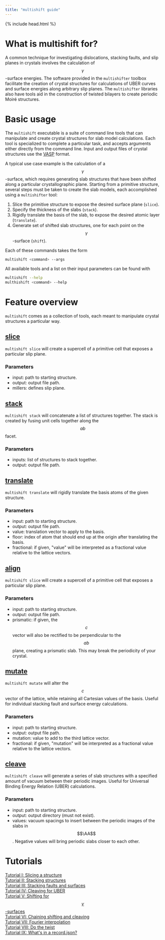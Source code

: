 ```yaml
---
title: "multishift guide"
---
```

{% include head.html %}


# What is multishift for?
A common technique for investigating dislocations, stacking faults, and slip planes in crystals involves the calculation of $$\gamma$$-surface energies.
The software provided in the `multishifter` toolbox facilitate the creation of crystal structures for calculations of UBER curves and surface energies along arbitrary slip planes.
The `multishifter` libraries also have tools aid in the construction of twisted bilayers to create periodic Moir&#233; structures.

# Basic usage
The `multishift` executable is a suite of command line tools that can manipulate and create crystal structures for slab model calculations.
Each tool is specialized to complete a particular task, and accepts arguments either directly from the command line.
Input and output files of crystal structures use the [VASP](https://www.vasp.at/wiki/index.php/POSCAR) format.

A typical use case example is the calculation of a $$\gamma$$-surface, which requires generating slab structures that have been shifted along a particular crystallographic plane. 
Starting from a primitive structure, several steps must be taken to create the slab models, each accomplished using a `multishifter` tool:
1. Slice the primitive structure to expose the desired surface plane (`slice`).
2. Specify the thickness of the slabs (`stack`).
3. Rigidly translate the basis of the slab, to expose the desired atomic layer (`translate`).
4. Generate set of shifted slab structures, one for each point on the $$\gamma$$-surface (`shift`).

Each of these commands takes the form
```bash
multishift <command> --args
```
All available tools and a list on their input parameters can be found with
```bash
multishift --help
multhishift <command> --help
```

# Feature overview
`multishift` comes as a collection of tools, each meant to manipulate crystal structures a particular way.

## [slice](./tutorials/i)
`multishift slice` will create a supercell of a primitive cell that exposes a particular slip plane.

### Parameters
- input: path to starting structure.
- output: output file path.
- millers: defines slip plane.

## [stack](./tutorials/ii)
`multishift stack` will concatenate a list of structures together.
The stack is created by fusing unit cells together along the $$ab$$ facet.

### Parameters
- inputs: list of structures to stack together.
- output: output file path.

## [translate](./tutorials/ii)
`multishift translate` will rigidly translate the basis atoms of the given structure.

### Parameters
- input: path to starting structure.
- output: output file path.
- value: translation vector to apply to the basis.
- floor: index of atom that should end up at the origin after translating the basis.
- fractional: if given, "value" will be interpreted as a fractional value relative to the lattice vectors.

## [align](./tutorials/i)
`multishift slice` will create a supercell of a primitive cell that exposes a particular slip plane.

### Parameters
- input: path to starting structure.
- output: output file path.
- prismatic: if given, the $$c$$ vector will also be rectified to be perpendicular to the $$ab$$ plane, creating a prismatic slab. This may break the periodicity of your crystal.

## [mutate](./tutorials/iii)
`multishift mutate` will alter the $$c$$ vector of the lattice, while retaining all Cartesian values of the basis.
Useful for individual stacking fault and surface energy calculations.

### Parameters
- input: path to starting structure.
- output: output file path.
- mutation: value to add to the third lattice vector.
- fractional: if given, "mutation" will be interpreted as a fractional value relative to the lattice vectors.

## [cleave](./tutorials/iv)
`multishift cleave` will generate a series of slab structures with a specified amount of vacuum between their periodic images.
Useful for Universal Binding Energy Relation (UBER) calculations.

### Parameters
- input: path to starting structure.
- output: output directory (must not exist).
- values: vacuum spacings to insert between the periodic images of the slabs in $$\AA$$.
Negative values will bring periodic slabs closer to each other.


# Tutorials
[Tutorial I: Slicing a structure](./tutorials/i/)<br/>
[Tutorial II: Stacking structures](./tutorials/ii/)<br/>
[Tutorial III: Stacking faults and surfaces](./tutorials/iii)<br/>
[Tutorial IV: Cleaving for UBER](./tutorials/iv)<br/>
[Tutorial V: Shifting for $$\gamma$$-surfaces](./tutorials/v)<br/>
[Tutorial VI: Chaining shifting and cleaving](./tutorials/vi)<br/>
[Tutorial VII: Fourier interpolation](./tutorials/vii)<br/>
[Tutorial VIII: Do the twist](./tutorials/viii)<br/>
[Tutorial IX: What's in a record.json?](./tutorials/ix)<br/>

